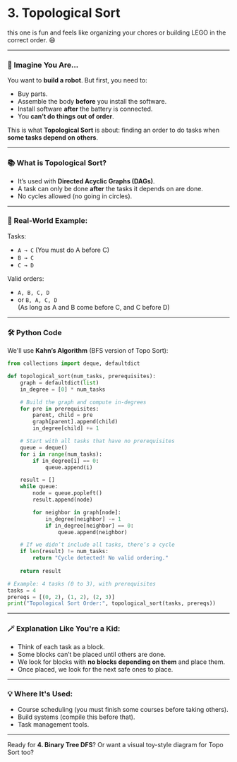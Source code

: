 # 3. Topological Sort 
this one is fun and feels like organizing your chores or building LEGO in the correct order. 😄

---

### 🧠 Imagine You Are...

You want to **build a robot**. But first, you need to:
- Buy parts.
- Assemble the body **before** you install the software.
- Install software **after** the battery is connected.
- You **can’t do things out of order**.

This is what **Topological Sort** is about: finding an order to do tasks when **some tasks depend on others**.

---

### 📚 What is Topological Sort?

- It’s used with **Directed Acyclic Graphs (DAGs)**.
- A task can only be done **after** the tasks it depends on are done.
- No cycles allowed (no going in circles).

---

### 🔧 Real-World Example:

Tasks:
- `A → C` (You must do A before C)
- `B → C`
- `C → D`

Valid orders:
- `A, B, C, D`
- or `B, A, C, D`  
(As long as A and B come before C, and C before D)

---

### 🛠 Python Code

We'll use **Kahn’s Algorithm** (BFS version of Topo Sort):

```python
from collections import deque, defaultdict

def topological_sort(num_tasks, prerequisites):
    graph = defaultdict(list)
    in_degree = [0] * num_tasks

    # Build the graph and compute in-degrees
    for pre in prerequisites:
        parent, child = pre
        graph[parent].append(child)
        in_degree[child] += 1

    # Start with all tasks that have no prerequisites
    queue = deque()
    for i in range(num_tasks):
        if in_degree[i] == 0:
            queue.append(i)

    result = []
    while queue:
        node = queue.popleft()
        result.append(node)

        for neighbor in graph[node]:
            in_degree[neighbor] -= 1
            if in_degree[neighbor] == 0:
                queue.append(neighbor)

    # If we didn’t include all tasks, there’s a cycle
    if len(result) != num_tasks:
        return "Cycle detected! No valid ordering."
    
    return result

# Example: 4 tasks (0 to 3), with prerequisites
tasks = 4
prereqs = [(0, 2), (1, 2), (2, 3)]
print("Topological Sort Order:", topological_sort(tasks, prereqs))
```

---

### 🪄 Explanation Like You're a Kid:

- Think of each task as a block.
- Some blocks can’t be placed until others are done.
- We look for blocks with **no blocks depending on them** and place them.
- Once placed, we look for the next safe ones to place.

---

### 💡 Where It's Used:

- Course scheduling (you must finish some courses before taking others).
- Build systems (compile this before that).
- Task management tools.

---

Ready for **4. Binary Tree DFS**? Or want a visual toy-style diagram for Topo Sort too?